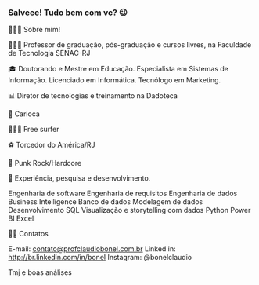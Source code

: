 ### Salveee! Tudo bem com vc? 😉

<!--
**claudiobonel/claudiobonel** is a ✨ _special_ ✨ repository because its `README.md` (this file) appears on your GitHub profile.

Here are some ideas to get you started:

- 🔭 I’m currently working on ...
- 🌱 I’m currently learning ...
- 👯 I’m looking to collaborate on ...
- 🤔 I’m looking for help with ...
- 💬 Ask me about ...
- 📫 How to reach me: ...
- 😄 Pronouns: ...
- ⚡ Fun fact: ...
-->
👨🏽‍💻 Sobre mim!

👨🏽‍🏫 Professor de graduação, pós-graduação e cursos livres, na Faculdade de Tecnologia SENAC-RJ

🎓 Doutorando e Mestre em Educação. Especialista em Sistemas de Informação. Licenciado em Informática. Tecnólogo em Marketing.

📊 Diretor de tecnologias e treinamento na Dadoteca

🌊 Carioca

🏄🏽‍♂️ Free surfer

⚽️ Torcedor do América/RJ

🎼 Punk Rock/Hardcore


🔬 Experiência, pesquisa e desenvolvimento.

Engenharia de software
Engenharia de requisitos
Engenharia de dados
Business Intelligence
Banco de dados
Modelagem de dados
Desenvolvimento SQL
Visualização e storytelling com dados
Python
Power BI
Excel

✍🏼 Contatos

E-mail: contato@profclaudiobonel.com.br
Linked in: http://br.linkedin.com/in/bonel
Instagram: @bonelclaudio

Tmj e boas análises
